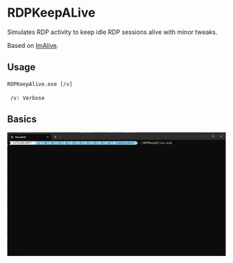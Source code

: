 # RDPKeepALive

 Simulates RDP activity to keep idle RDP sessions alive with minor tweaks.

 Based on [ImAlive](https://github.com/ryanries/ImAlive).

## Usage

```shell
RDPKeepAlive.exe [/v]

 /v: Verbose
```

## Basics

 ![Animated GIF for usage](./assets/animation.gif)
